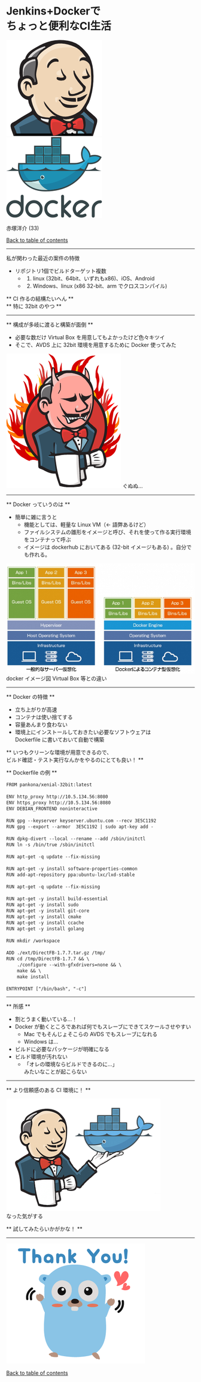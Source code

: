 Jenkins+Dockerで<br>ちょっと便利なCI生活
=======================

<img src="./materials/docker_for_ci/jenkins_logo.png" style="background:none; border:none; box-shadow:none;">
<img src="./materials/docker_for_ci/docker_logo.png" style="background:none; border:none; box-shadow:none;">

赤塚洋介 (33)

>>>

[Back to table of contents](./index.html)

---

私が関わった最近の案件の特徴

* リポジトリ1個でビルドターゲット複数
  * 1) linux (32bit、64bit、いずれもx86)、iOS、Android
  * 2) Windows、linux (x86 32-bit、arm でクロスコンパイル)

** CI 作るの結構たいへん <!-- .element: class="fragment" data-fragment-index="1" --> **  
** 特に 32bit のやつ <!-- .element: class="fragment" data-fragment-index="1" --> **

---

** 構成が多岐に渡ると構築が面倒 **

* 必要な数だけ Virtual Box を用意してもよかったけど色々キツイ
* そこで、AVDS 上に 32bit 環境を用意するために Docker 使ってみた

<img src="./materials/docker_for_ci/jenkins_angry.png" style="background:none; border:none; box-shadow:none;">
ぐぬぬ…

---

** Docker っていうのは **

* 簡単に雑に言うと
  * 機能としては、軽量な Linux VM（← 語弊あるけど）
  * ファイルシステムの雛形をイメージと呼び、それを使って作る実行環境をコンテナって呼ぶ
  * イメージは dockerhub においてある (32-bit イメージもある) 。自分でも作れる。

>>> 

<img src="./materials/docker_for_ci/docker01.jpg" style="background:none; border:none; box-shadow:none;"><br>
docker イメージ図 Virtual Box 等との違い

--- 

** Docker の特徴 **

* 立ち上がりが高速
* コンテナは使い捨てする
* 容量あんまり食わない
* 環境上にインストールしておきたい必要なソフトウェアは<br>Dockerfile に書いておいて自動で構築

** いつもクリーンな環境が用意できるので、<br>ビルド確認・テスト実行なんかをやるのにとても良い！ <!-- .element: class="fragment" data-fragment-index="1" --> **

>>>

** Dockerfile の例 **

```
FROM pankona/xenial-32bit:latest

ENV http_proxy http://10.5.134.56:8080
ENV https_proxy http://10.5.134.56:8080
ENV DEBIAN_FRONTEND noninteractive

RUN gpg --keyserver keyserver.ubuntu.com --recv 3E5C1192
RUN gpg --export --armor  3E5C1192 | sudo apt-key add -

RUN dpkg-divert --local --rename --add /sbin/initctl
RUN ln -s /bin/true /sbin/initctl

RUN apt-get -q update --fix-missing

RUN apt-get -y install software-properties-common
RUN add-apt-repository ppa:ubuntu-lxc/lxd-stable

RUN apt-get -q update --fix-missing

RUN apt-get -y install build-essential
RUN apt-get -y install sudo
RUN apt-get -y install git-core
RUN apt-get -y install cmake
RUN apt-get -y install ccache
RUN apt-get -y install golang

RUN mkdir /workspace

ADD ./ext/DirectFB-1.7.7.tar.gz /tmp/
RUN cd /tmp/DirectFB-1.7.7 && \
    ./configure --with-gfxdrivers=none && \
    make && \
    make install

ENTRYPOINT ["/bin/bash", "-c"]
```

---

** 所感 **

* 割とうまく動いている...！
* Docker が動くところであれば何でもスレーブにできてスケールさせやすい
  * Mac でもそんじょそこらの AVDS でもスレーブになれる
  * Windows は…
* ビルドに必要なパッケージが明確になる
* ビルド環境が汚れない
  * 「オレの環境ならビルドできるのに…」<br>みたいなことが起こらない

---

** より信頼感のある CI 環境に！ **

<img src="./materials/docker_for_ci/jenkins-docker.png" style="background:none; border:none; box-shadow:none;"><br>
なった気がする

** 試してみたらいかがかな！ <!-- .element: class="fragment" data-fragment-index="1" --> **

---

<img src="./materials/docker_for_ci/gopher_25.png" style="background:none; border:none; box-shadow:none;">

>>>

[Back to table of contents](./index.html)
